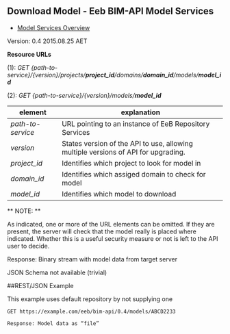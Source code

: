 ## Download Model - Eeb BIM-API Model Services

* [Model Services Overview](./model_service.md)

Version: 0.4 2015.08.25 AET

**Resource URLs** 

(1): *GET {path-to-service}/{version}/projects/**project_id**/domains/**domain_id**/models/**model_id***

(2): *GET {path-to-service}/{version}/models/**model_id***

element | explanation
--------|-----------|
*path-to-service*	|URL pointing to an instance of EeB Repository Services|
*version*	|States version of the API to use, allowing multiple versions of API for upgrading.
*project_id*	|Identifies which project to look for model in 
*domain_id*	|Identifies which assiged domain to check for model 
*model_id*	| Identifies which model to download


** NOTE: **

As indicated, one or more of the URL elements can be omitted. If they are present, the server will check that the model really is placed where indicated. Whether this is a useful security measure or not is left to the API user to decide.

Response: Binary stream	with model data from target server 


JSON Schema not available (trivial)

##REST/JSON Example

This example uses default repository by not supplying one

```
GET https://example.com/eeb/bim-api/0.4/models/ABCD2233

Response: Model data as “file”
```
